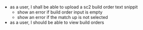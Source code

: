 - as a user, I shall be able to upload a sc2 build order text snippit
    - show an error if build order input is empty
    - show an error if the match up is not selected
- as a user, I should be able to view build orders